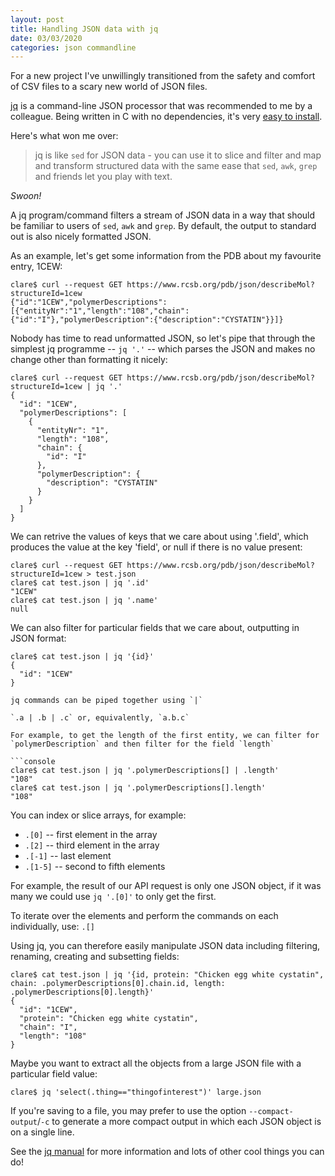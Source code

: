 ```yaml
---
layout: post
title: Handling JSON data with jq
date: 03/03/2020
categories: json commandline
---
```


For a new project I've unwillingly transitioned from the safety and comfort of CSV files to a scary new world of JSON files.

[jq](https://stedolan.github.io/jq/) is a command-line JSON processor that was recommended to me by a colleague. Being written in C with no dependencies, it's very [easy to install](https://stedolan.github.io/jq/download/). 

Here's what won me over:

> jq is like `sed` for JSON data - you can use it to slice and filter and map and transform structured data with the same ease that `sed`, `awk`, `grep` and friends let you play with text.

*Swoon!*

A jq program/command filters a stream of JSON data in a way that should be familiar to users of `sed`, `awk` and `grep`. By default, the output to standard out is also nicely formatted JSON. 

As an example, let's get some information from the PDB about my favourite entry, 1CEW:

```console 
clare$ curl --request GET https://www.rcsb.org/pdb/json/describeMol?structureId=1cew 
{"id":"1CEW","polymerDescriptions":[{"entityNr":"1","length":"108","chain":{"id":"I"},"polymerDescription":{"description":"CYSTATIN"}}]}
```

Nobody has time to read unformatted JSON, so let's pipe that through the simplest jq programme -- `jq '.'` --  which parses the JSON and makes no change other than formatting it nicely:

```console
clare$ curl --request GET https://www.rcsb.org/pdb/json/describeMol?structureId=1cew | jq '.'
{
  "id": "1CEW",
  "polymerDescriptions": [
    {
      "entityNr": "1",
      "length": "108",
      "chain": {
        "id": "I"
      },
      "polymerDescription": {
        "description": "CYSTATIN"
      }
    }
  ]
}
```

We can retrive the values of keys that we care about using '.field', which produces the value at the key 'field', or null if there is no value present:

```console
clare$ curl --request GET https://www.rcsb.org/pdb/json/describeMol?structureId=1cew > test.json
clare$ cat test.json | jq '.id'
"1CEW"
clare$ cat test.json | jq '.name'
null

```
We can also filter for particular fields that we care about, outputting in JSON format:

```console
clare$ cat test.json | jq '{id}'
{
  "id": "1CEW"
}

jq commands can be piped together using `|`

`.a | .b | .c` or, equivalently, `a.b.c`

For example, to get the length of the first entity, we can filter for `polymerDescription` and then filter for the field `length`

```console
clare$ cat test.json | jq '.polymerDescriptions[] | .length'
"108"
clare$ cat test.json | jq '.polymerDescriptions[].length'
"108"
```

You can index or slice arrays, for example:  
- `.[0]` -- first element in the array
- `.[2]` -- third element in the array
- `.[-1]` -- last element
- `.[1-5]` -- second to fifth elements

For example, the result of our API request is only one JSON object, if it was many we could use `jq '.[0]'` to only get the first.  

To iterate over the elements and perform the commands on each individually, use:
`.[]`  

Using jq, you can therefore easily manipulate JSON data including filtering, renaming, creating and subsetting fields:

```console
clare$ cat test.json | jq '{id, protein: "Chicken egg white cystatin", chain: .polymerDescriptions[0].chain.id, length: .polymerDescriptions[0].length}'
{
  "id": "1CEW",
  "protein": "Chicken egg white cystatin",
  "chain": "I",
  "length": "108"
}
```

Maybe you want to extract all the objects from a large JSON file with a particular field value:

```console
clare$ jq 'select(.thing=="thingofinterest")' large.json
```

If you're saving to a file, you may prefer to use the option `--compact-output`/`-c` to generate a more compact output in which each JSON object is on a single line. 

See the [jq manual](https://stedolan.github.io/jq/manual/) for more information and lots of other cool things you can do!


